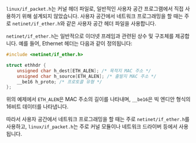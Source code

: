 `linux/if_packet.h`는 커널 헤더 파일로, 일반적인 사용자 공간 프로그램에서 직접 사용하기 위해 설계되지 않았습니다. 사용자 공간에서 네트워크 프로그래밍을 할 때는 주로 `netinet/if_ether.h`와 같은 사용자 공간 헤더 파일을 사용합니다.

`netinet/if_ether.h`는 일반적으로 이더넷 프레임과 관련된 상수 및 구조체를 제공합니다. 예를 들어, Ethernet 헤더는 다음과 같이 정의됩니다:

```c
#include <netinet/if_ether.h>

struct ethhdr {
    unsigned char h_dest[ETH_ALEN]; /* 목적지 MAC 주소 */
    unsigned char h_source[ETH_ALEN]; /* 출발지 MAC 주소 */
    __be16 h_proto; /* 프로토콜 유형 */
};
```

위의 예제에서 `ETH_ALEN`은 MAC 주소의 길이를 나타내며, `__be16`은 빅 엔디안 형식의 16비트 데이터를 나타냅니다.

따라서 사용자 공간에서 네트워크 프로그래밍을 할 때는 주로 `netinet/if_ether.h`를 사용하고, `linux/if_packet.h`는 주로 커널 모듈이나 네트워크 드라이버 등에서 사용됩니다.